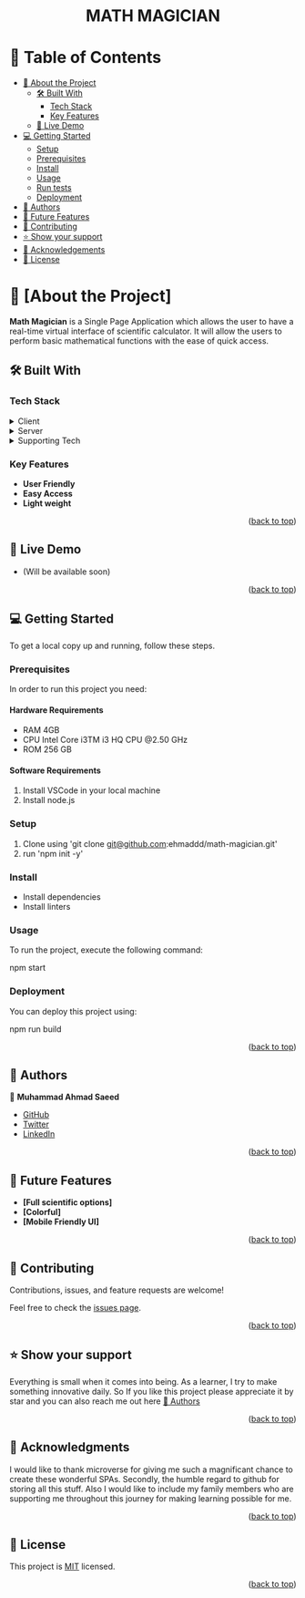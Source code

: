 <a name="readme-top"></a>

<div align="center">

  <h1><b>MATH MAGICIAN</b></h1>

</div>

<!-- TABLE OF CONTENTS -->

# 📗 Table of Contents

- [📖 About the Project](#about-project)
  - [🛠 Built With](#built-with)
    - [Tech Stack](#tech-stack)
    - [Key Features](#key-features)
  - [🚀 Live Demo](#live-demo)
- [💻 Getting Started](#getting-started)
  - [Setup](#setup)
  - [Prerequisites](#prerequisites)
  - [Install](#install)
  - [Usage](#usage)
  - [Run tests](#run-tests)
  - [Deployment](#deployment)
- [👥 Authors](#authors)
- [🔭 Future Features](#future-features)
- [🤝 Contributing](#contributing)
- [⭐️ Show your support](#support)
- [🙏 Acknowledgements](#acknowledgements)
- [📝 License](#license)

<!-- PROJECT DESCRIPTION -->

# 📖 [About the Project] <a name="about-project"></a>

**Math Magician** is a Single Page Application which allows the user to have a real-time virtual interface of scientific calculator. It will allow the users to perform basic mathematical functions with the ease of quick access.

## 🛠 Built With <a name="built-with"></a>

### Tech Stack <a name="tech-stack"></a>

<details>
  <summary>Client</summary>
  <ul>
    <li><a href="https://reactjs.org/">React.js</a></li>
  </ul>
</details>

<details>
  <summary>Server</summary>
  <ul>
    <li><a href="https://nodejs.org/en">Node.js</a></li>
  </ul>
</details>

<details>
<summary>Supporting Tech</summary>
  <ul>
    <li><a href="https://webpack.js.org/">WebPack</a></li>
    <li><a href="https://babeljs.io/">Babel</a></li>
  </ul>
</details>

<!-- Features -->

### Key Features <a name="key-features"></a>

- **User Friendly**
- **Easy Access**
- **Light weight**

<p align="right">(<a href="#readme-top">back to top</a>)</p>

<!-- LIVE DEMO -->

## 🚀 Live Demo <a name="live-demo"></a>

- <!-- [Live Demo Link] --> (Will be available soon)

<p align="right">(<a href="#readme-top">back to top</a>)</p>

<!-- GETTING STARTED -->

## 💻 Getting Started <a name="getting-started"></a>

To get a local copy up and running, follow these steps.

### Prerequisites

In order to run this project you need:

#### Hardware Requirements

- RAM 4GB
- CPU Intel Core i3TM i3 HQ CPU @2.50 GHz
- ROM 256 GB

#### Software Requirements

1. Install VSCode in your local machine
2. Install node.js

### Setup

1. Clone using 'git clone git@github.com:ehmaddd/math-magician.git'
2. run 'npm init -y'

### Install

- Install dependencies
- Install linters

### Usage

To run the project, execute the following command:

npm start

### Deployment

You can deploy this project using:

npm run build

<p align="right">(<a href="#readme-top">back to top</a>)</p>

<!-- AUTHORS -->

## 👥 Authors <a name="authors"></a>

👤 **Muhammad Ahmad Saeed**

- <a href='https://github.com/ehmaddd/'>GitHub</a>
- <a href='https://twitter.com/ehmaddd_pk'>Twitter</a>
- <a href='https://www.linkedin.com/in/ahmad-saeed-734174148'>LinkedIn</a>

<p align="right">(<a href="#readme-top">back to top</a>)</p>

<!-- FUTURE FEATURES -->

## 🔭 Future Features <a name="future-features"></a>

- **[Full scientific options]**
- **[Colorful]**
- **[Mobile Friendly UI]**

<p align="right">(<a href="#readme-top">back to top</a>)</p>

<!-- CONTRIBUTING -->

## 🤝 Contributing <a name="contributing"></a>

Contributions, issues, and feature requests are welcome!

Feel free to check the [issues page](https://github.com/ehmaddd/math-magician/issues).

<p align="right">(<a href="#readme-top">back to top</a>)</p>

<!-- SUPPORT -->

## ⭐️ Show your support <a name="support"></a>

Everything is small when it comes into being. As a learner, I try to make something innovative daily. So If you like this project please appreciate it by star and you can also reach me out here [👥 Authors](#authors)

<p align="right">(<a href="#readme-top">back to top</a>)</p>

<!-- ACKNOWLEDGEMENTS -->

## 🙏 Acknowledgments <a name="acknowledgements"></a>

I would like to thank microverse for giving me such a magnificant chance to create these wonderful SPAs. Secondly, the humble regard to github for storing all this stuff. Also I would like to include my family members who are supporting me throughout this journey for making learning possible for me.

<p align="right">(<a href="#readme-top">back to top</a>)</p>

<!-- LICENSE -->

## 📝 License <a name="license"></a>

This project is <a href='https://github.com/ehmaddd/math-magician/blob/basic-structure/LICENSE'>MIT</a> licensed.

<p align="right">(<a href="#readme-top">back to top</a>)</p>
